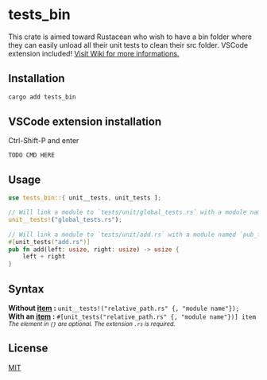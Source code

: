 # tests_bin

This crate is aimed toward Rustacean who wish to have a bin folder where they can easily unload all their unit tests to clean their src folder. VSCode extension included! [Visit Wiki for more informations.](https://github.com/NickelAngeStudio/tests_bin/wiki)
<br>
## Installation
```bash
cargo add tests_bin
```

## VSCode extension installation

Ctrl-Shift-P and enter
```
TODO CMD HERE
```

## Usage

```rust
use tests_bin::{ unit__tests, unit_tests ];

// Will link a module to `tests/unit/global_tests.rs` with a module named `global_test_rs`.
unit__tests!("global_tests.rs");
 
// Will link a module to `tests/unit/add.rs` with a module named `pub_fn_add_usize`.
#[unit_tests("add.rs")]
pub fn add(left: usize, right: usize) -> usize {
    left + right
}
```

## Syntax
**Without [item](https://doc.rust-lang.org/reference/items.html) :** `unit__tests!("relative_path.rs" {, "module name"});`<br>
**With an [item](https://doc.rust-lang.org/reference/items.html) :** `#[unit_tests("relative_path.rs" {, "module name"})] item`<br>
<sub>*The element in `{}` are optional. The extension `.rs` is required.*</sub>

## License

[MIT](https://choosealicense.com/licenses/mit/)
